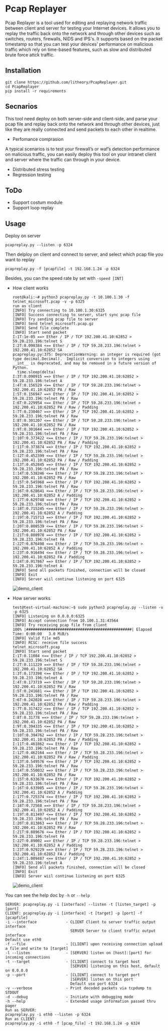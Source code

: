 # Pcap Replayer
Pcap Replayer is a tool used for editing and replaying network traffic between client and server for testing your Internet devices. It allows you to replay the traffic back onto the network and through other devices such as switches, routers, firewalls, NIDS and IPS's. It supports based on the packet timestamp so that you can test your devices’ performance on malicious traffic which rely on time-based features, such as slow and distributed brute force attck traffic.

## Installation

```
git clone https://github.com/litheory/PcapReplayer.git
cd PcapReplayer
pip install -r requirements
```
## Secnarios

This tool need deploy on both server-side and client-side, and parse your pcap file and replay back onto the network and through other devices, just like they are really connected and send packets to each other in realtime.

- Perfomance comprasion

A typical scenarios is to test your firewall’s or waf’s detection performance on malicious traffic, you can easily deploy this tool on your intranet client and server where the traffic can through in your device.

- Distributed stress testing
- Regression testing

## ToDo

- Support costum module
- Support loop replay

## Usage

Deploy on server
```
pcapreplay.py --listen -p 6324
```
Then delploy on client and connect to server, and select which pcap file you want to replay
```
pcapreplay.py -f [pcapfile] -t 192.168.1.24 -p 6324
```
Besides, you can  the speed rate by set with `-speed [INT]`

- How client works

  ```
  root@kali:~# python3 pcapreplay.py -t 10.100.1.30 -f telnet_microsoft.pcap -v -p 6325
  run as client
  [INFO] Try connecting to 10.100.1.30:6325
  [INFO] Success connecting to server, start sync pcap file
  [INFO] Try sending pcap file to server
  [INFO] Send telnet_microsoft.pcap.gz
  [INFO] Send file complete
  [INFO] Start send packet
  I:1T:1e-05 ==> Ether / IP / TCP 192.200.41.10:62852 > 59.28.233.196:telnet S
  I:2T:0.090384 <== Ether / IP / TCP 59.28.233.196:telnet > 192.200.41.10:62852 SA
  pcapreplay.py:375: DeprecationWarning: an integer is required (got type decimal.Decimal).  Implicit conversion to integers using __int__ is deprecated, and may be removed in a future version of Python.
    time.sleep(delta)
  I:3T:0.090915 ==> Ether / IP / TCP 192.200.41.10:62852 > 59.28.233.196:telnet A
  I:4T:0.156529 <== Ether / IP / TCP 59.28.233.196:telnet > 192.200.41.10:62852 PA / Raw
  I:5T:0.156947 ==> Ether / IP / TCP 192.200.41.10:62852 > 59.28.233.196:telnet PA / Raw
  I:6T:0.229954 <== Ether / IP / TCP 59.28.233.196:telnet > 192.200.41.10:62852 PA / Raw / Padding
  I:7T:0.230467 ==> Ether / IP / TCP 192.200.41.10:62852 > 59.28.233.196:telnet PA / Raw
  I:8T:0.301207 <== Ether / IP / TCP 59.28.233.196:telnet > 192.200.41.10:62852 PA / Raw
  I:9T:0.301644 ==> Ether / IP / TCP 192.200.41.10:62852 > 59.28.233.196:telnet PA / Raw
  I:10T:0.373422 <== Ether / IP / TCP 59.28.233.196:telnet > 192.200.41.10:62852 PA / Raw / Padding
  I:11T:0.373874 ==> Ether / IP / TCP 192.200.41.10:62852 > 59.28.233.196:telnet PA / Raw
  I:12T:0.452399 <== Ether / IP / TCP 59.28.233.196:telnet > 192.200.41.10:62852 PA / Raw / Padding
  I:13T:0.452845 ==> Ether / IP / TCP 192.200.41.10:62852 > 59.28.233.196:telnet PA / Raw
  I:14T:0.538246 <== Ether / IP / TCP 59.28.233.196:telnet > 192.200.41.10:62852 PA / Raw
  I:15T:0.545968 ==> Ether / IP / TCP 192.200.41.10:62852 > 59.28.233.196:telnet PA / Raw
  I:16T:0.628641 <== Ether / IP / TCP 59.28.233.196:telnet > 192.200.41.10:62852 A / Padding
  I:17T:0.629748 ==> Ether / IP / TCP 192.200.41.10:62852 > 59.28.233.196:telnet PA / Raw
  I:18T:0.715245 <== Ether / IP / TCP 59.28.233.196:telnet > 192.200.41.10:62852 A / Padding
  I:19T:0.715713 ==> Ether / IP / TCP 192.200.41.10:62852 > 59.28.233.196:telnet PA / Raw
  I:20T:0.808539 <== Ether / IP / TCP 59.28.233.196:telnet > 192.200.41.10:62852 PA / Raw
  I:21T:0.808978 ==> Ether / IP / TCP 192.200.41.10:62852 > 59.28.233.196:telnet FA
  I:22T:0.876498 <== Ether / IP / TCP 59.28.233.196:telnet > 192.200.41.10:62852 A / Padding
  I:23T:0.916494 <== Ether / IP / TCP 59.28.233.196:telnet > 192.200.41.10:62852 FA / Padding
  I:24T:0.917867 ==> Ether / IP / TCP 192.200.41.10:62852 > 59.28.233.196:telnet A
  [INFO] Send all packets finished, connection will be closed
  [INFO] Exit
  [INFO] Server wiil continue listening on port 6325
  ```

  ![demo_client](https://github.com/litheory/PcapReplayer/blob/main/demo_client.png)

- How server works

  ```
  test@test-virtual-machine:~$ sudo python3 pcapreplay.py --listen -v -p 6325
  [INFO] Listening on 0.0.0.0:6325
  [INFO] Accept connection from 10.100.1.31:43564
  [INFO] Try receiving pcap file from client
  100% |###############################################| Elapsed Time: 0:00:00   3.0 MiB/s
  [INFO] Valid file md5
  [INFO] RCSC: receive file success
  telnet_microsoft.pcap
  [INFO] Start send packet
  I:1T:0.11084 <== Ether / IP / TCP 192.200.41.10:62852 > 59.28.233.196:telnet S
  I:2T:0.111229 ==> Ether / IP / TCP 59.28.233.196:telnet > 192.200.41.10:62852 SA
  I:3T:0.173398 <== Ether / IP / TCP 192.200.41.10:62852 > 59.28.233.196:telnet A
  I:4T:0.173719 ==> Ether / IP / TCP 59.28.233.196:telnet > 192.200.41.10:62852 PA / Raw
  I:5T:0.241681 <== Ether / IP / TCP 192.200.41.10:62852 > 59.28.233.196:telnet PA / Raw
  I:6T:0.242028 ==> Ether / IP / TCP 59.28.233.196:telnet > 192.200.41.10:62852 PA / Raw / Padding
  I:7T:0.317422 <== Ether / IP / TCP 192.200.41.10:62852 > 59.28.233.196:telnet PA / Raw
  I:8T:0.31778 ==> Ether / IP / TCP 59.28.233.196:telnet > 192.200.41.10:62852 PA / Raw
  I:9T:0.394335 <== Ether / IP / TCP 192.200.41.10:62852 > 59.28.233.196:telnet PA / Raw
  I:10T:0.394762 ==> Ether / IP / TCP 59.28.233.196:telnet > 192.200.41.10:62852 PA / Raw / Padding
  I:11T:0.461862 <== Ether / IP / TCP 192.200.41.10:62852 > 59.28.233.196:telnet PA / Raw
  I:12T:0.462164 ==> Ether / IP / TCP 59.28.233.196:telnet > 192.200.41.10:62852 PA / Raw / Padding
  I:13T:0.549576 <== Ether / IP / TCP 192.200.41.10:62852 > 59.28.233.196:telnet PA / Raw
  I:14T:0.550032 ==> Ether / IP / TCP 59.28.233.196:telnet > 192.200.41.10:62852 PA / Raw
  I:15T:0.633678 <== Ether / IP / TCP 192.200.41.10:62852 > 59.28.233.196:telnet PA / Raw
  I:16T:0.633985 ==> Ether / IP / TCP 59.28.233.196:telnet > 192.200.41.10:62852 A / Padding
  I:17T:0.725374 <== Ether / IP / TCP 192.200.41.10:62852 > 59.28.233.196:telnet PA / Raw
  I:18T:0.72568 ==> Ether / IP / TCP 59.28.233.196:telnet > 192.200.41.10:62852 A / Padding
  I:19T:0.813497 <== Ether / IP / TCP 192.200.41.10:62852 > 59.28.233.196:telnet PA / Raw
  I:20T:0.813863 ==> Ether / IP / TCP 59.28.233.196:telnet > 192.200.41.10:62852 PA / Raw
  I:21T:0.889676 <== Ether / IP / TCP 192.200.41.10:62852 > 59.28.233.196:telnet FA
  I:22T:0.89002 ==> Ether / IP / TCP 59.28.233.196:telnet > 192.200.41.10:62852 A / Padding
  I:23T:0.929229 ==> Ether / IP / TCP 59.28.233.196:telnet > 192.200.41.10:62852 FA / Padding
  I:24T:1.009487 <== Ether / IP / TCP 192.200.41.10:62852 > 59.28.233.196:telnet A
  [INFO] Send all packets finished, connection will be closed
  [INFO] Exit
  [INFO] Server wiil continue listening on port 6325
  
  ```

  ![demo_client](https://github.com/litheory/PcapReplayer/blob/main/demo_server.png)

You can see the help doc by `-h`  or `--help`

```
SERVER: pcapreplay.py -i [interface] --listen -t [listen_target] -p [port]
CLIENT: pcapreplay.py -i [interface] -t [target] -p [port] -f [pcapfile]
-i --interface             - CLIENT Client to server traffic output interface
							 SERVER Server to client traffic output interface
Default use eth0
-f --file                  - [CLIENT] upon receiving connection upload a file and write to [target]
-l --listen                - [SERVER] listen on [host]:[port] for incoming connections
-t --target                - [CLIENT] connect to target host
							 [SERVER] listening on this host, default on 0.0.0.0
-p --port                  - [CLIENT] connect to target port
							 [SERVER] listen on this port
							 Default use port 6324
-v --verbose               - Print decoded packets via tcpdump to STDOUT
-d --debug                 - Initiate with debugging mode
-h --help                  - Extended usage information passed thru pager
Run as SERVER:
pcapreplay.py -i eth0 --listen -p 6324
Run as CLIENT:
pcapreplay.py -i eth0 -f [pcap_file] -t 192.168.1.24 -p 6324                   
```

